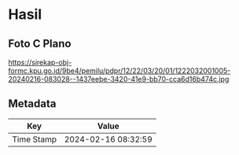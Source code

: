 # Hasil

## Foto C Plano

https://sirekap-obj-formc.kpu.go.id/9be4/pemilu/pdpr/12/22/03/20/01/1222032001005-20240216-083028--1437eebe-3420-41e9-bb70-cca6d16b474c.jpg


## Metadata

| Key        | Value               |
| ---------- | ------------------- |
| Time Stamp | 2024-02-16 08:32:59 |



